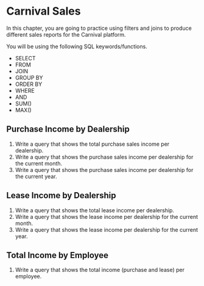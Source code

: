 # Carnival Sales

In this chapter, you are going to practice using filters and joins to produce different sales reports for the Carnival platform.

You will be using the following SQL keywords/functions.

- SELECT
- FROM
- JOIN
- GROUP BY
- ORDER BY
- WHERE
- AND
- SUM()
- MAX()

## Purchase Income by Dealership

1. Write a query that shows the total purchase sales income per dealership.
1. Write a query that shows the purchase sales income per dealership for the current month.
1. Write a query that shows the purchase sales income per dealership for the current year.

## Lease Income by Dealership

1. Write a query that shows the total lease income per dealership.
1. Write a query that shows the lease income per dealership for the current month.
1. Write a query that shows the lease income per dealership for the current year.

## Total Income by Employee

1. Write a query that shows the total income (purchase and lease) per employee.
